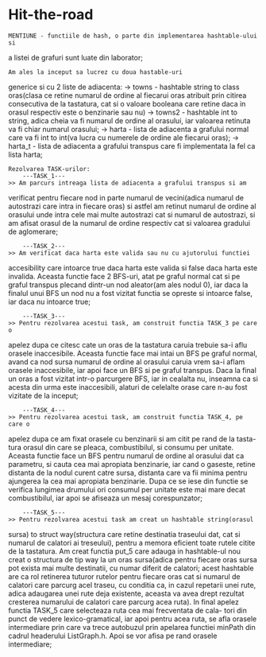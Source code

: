 # Hit-the-road


	MENTIUNE - functiile de hash, o parte din implementarea hashtable-ului si
a listei de grafuri sunt luate din laborator;

	Am ales la inceput sa lucrez cu doua hastable-uri
generice si cu 2 liste de adiacenta:
	-> towns - hashtable string to class oras(clasa ce retine numarul de ordine
al fiecarui oras atribuit prin citirea consecutiva de la tastatura, cat si o
valoare booleana care retine daca in orasul respectiv este o benzinarie sau nu)
	-> towns2 - hashtable int to string, adica cheia va fi numarul de ordine al
orasului, iar valoarea retinuta va fi chiar numarul orasului;
	-> harta - lista de adiacenta a grafului normal care va fi int to int(va
lucra cu numerele de ordine ale fiecarui oras);
	-> harta_t - lista de adiacenta a grafului transpus care fi implementata
la fel ca lista harta;

	Rezolvarea TASK-urilor:
		---TASK_1---
	>> Am parcurs intreaga lista de adiacenta a grafului transpus si am
verificat pentru fiecare nod in parte numarul de vecini(adica numarul de
autostrazi care intra in fiecare oras) si astfel am retinut numarul de ordine
al orasului unde intra cele mai multe autostrazi cat si numarul de autostrazi,
si am afisat orasul de la numarul de ordine respectiv cat si valoarea gradului
de aglomerare;

		---TASK_2---
	>> Am verificat daca harta este valida sau nu cu ajutorului functiei
accesibility care intoarce true daca harta este valida si false daca harta este
invalida. Aceasta functie face 2 BFS-uri, atat pe graful normal cat si pe
graful transpus plecand dintr-un nod aleator(am ales nodul 0), iar daca la
finalul unui BFS un nod nu a fost vizitat functia se opreste si intoarce false,
iar daca nu intoarce true;

		---TASK_3---
	>> Pentru rezolvarea acestui task, am construit functia TASK_3 pe care o
apelez dupa ce citesc cate un oras de la tastatura caruia trebuie sa-i aflu
orasele inaccesibile. Aceasta functie face mai intai un BFS pe graful normal,
avand ca nod sursa numarul de ordine al orasului caruia vrem sa-i aflam orasele
inaccesibile, iar apoi face un BFS si pe graful transpus. Daca la final un oras
a fost vizitat intr-o parcurgere BFS, iar in cealalta nu, inseamna ca si acesta
din urma este inaccesibili, alaturi de celelalte orase care n-au fost vizitate
de la inceput;

		---TASK_4---
	>> Pentru rezolvarea acestui task, am construit functia TASK_4, pe care o
apelez dupa ce am fixat orasele cu benzinarii si am citit pe rand de la tasta-
tura orasul din care se pleaca, combustibilul, si consumu per unitate. Aceasta
functie face un BFS pentru numarul de ordine al orasului dat ca parametru, si
cauta cea mai apropiata benzinarie, iar cand o gaseste, retine distanta de la
nodul curent catre sursa, distanta care va fii minima pentru ajungerea la cea
mai apropiata benzinarie. Dupa ce se iese din functie se verifica lungimea
drumului ori consumul per unitate este mai mare decat combustibilul, iar apoi
se afiseaza un mesaj corespunzator;

		---TASK_5---
	>> Pentru rezolvarea acestui task am creat un hashtable string(orasul
sursa) to struct way(structura care retine destinatia traseului dat, cat si
numarul de calatori ai treseului), pentru a memora eficient toate rutele
citite de la tastatura. Am creat functia put_5 care adauga in hashtable-ul
nou creat o structura de tip way la un oras sursa(adica pentru fiecare oras
sursa pot exista mai multe destinatii, cu numar diferit de calatori; acest
hashtable are ca rol retinerea tuturor rutelor pentru fiecare oras cat si
numarul de calatori care parcurg acel traseu, cu conditia ca, in cazul
repetarii unei rute, adica adaugarea unei rute deja existente, aceasta va avea
drept rezultat cresterea numarului de calatori care parcurg acea ruta). In
final apelez functia TASK_5 care selecteaza ruta cea mai frecventata de cala-
tori din punct de vedere lexico-gramatical, iar apoi pentru acea ruta, se afla
orasele intermediare prin care va trece autobuzul prin apelarea functiei
minPath din cadrul headerului ListGraph.h. Apoi se vor afisa pe rand orasele
intermediare; 

